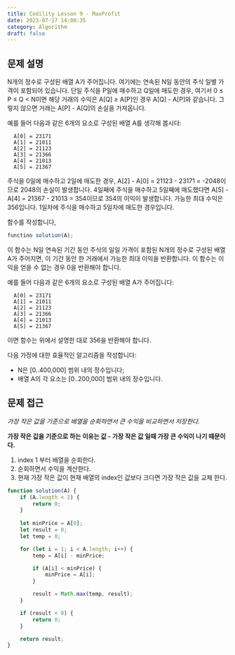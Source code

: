 ```yaml
---
title: Codility Lesson 9 - MaxProfit
date: 2023-07-17 14:00:35
category: Algorithm
draft: false
---
```


## 문제 설명

N개의 정수로 구성된 배열 A가 주어집니다. 여기에는 연속된 N일 동안의 주식 일별 가격이 포함되어 있습니다. 단일 주식을 P일에 매수하고 Q일에 매도한 경우, 여기서 0 ≤ P ≤ Q < N이면 해당 거래의 수익은 A[Q] ≥ A[P]인 경우 A[Q] - A[P]와 같습니다. 그렇지 않으면 거래는 A[P] - A[Q]의 손실을 가져옵니다.

예를 들어 다음과 같은 6개의 요소로 구성된 배열 A를 생각해 봅시다:

```
  A[0] = 23171
  A[1] = 21011
  A[2] = 21123
  A[3] = 21366
  A[4] = 21013
  A[5] = 21367
```

주식을 0일에 매수하고 2일에 매도한 경우, A[2] - A[0] = 21123 - 23171 = -2048이므로 2048의 손실이 발생합니다. 4일째에 주식을 매수하고 5일째에 매도했다면 A[5] - A[4] = 21367 - 21013 = 354이므로 354의 이익이 발생합니다. 가능한 최대 수익은 356입니다. 1일차에 주식을 매수하고 5일차에 매도한 경우입니다.

함수를 작성합니다,

```javascript
functino solution(A);
```

이 함수는 N일 연속된 기간 동안 주식의 일일 가격이 포함된 N개의 정수로 구성된 배열 A가 주어지면, 이 기간 동안 한 거래에서 가능한 최대 이익을 반환합니다. 이 함수는 이익을 얻을 수 없는 경우 0을 반환해야 합니다.

예를 들어 다음과 같은 6개의 요소로 구성된 배열 A가 주어집니다:

```
  A[0] = 23171
  A[1] = 21011
  A[2] = 21123
  A[3] = 21366
  A[4] = 21013
  A[5] = 21367
```

이면 함수는 위에서 설명한 대로 356을 반환해야 합니다.

다음 가정에 대한 효율적인 알고리즘을 작성합니다:

- N은 [0..400,000] 범위 내의 정수입니다;
- 배열 A의 각 요소는 [0..200,000] 범위 내의 정수입니다.

## 문제 접근

*가장 작은 값을 기준으로 배열을 순회하면서 큰 수익을 비교하면서 저장한다.*

**가장 작은 값을 기준으로 하는 이유는 값 - 가장 작은 값 일때 가장 큰 수익이 나기 때문이다.**

1. index 1 부터 배열을 순회한다.
2. 순회하면서 수익을 계산한다.
3. 현재 가장 작은 값이 현재 배열의 index인 값보다 크다면 가장 작은 값을 교체 한다.

```javascript
function solution(A) {
    if (A.length < 2) {
        return 0;
    }
    
    let minPrice = A[0];
    let result = 0;
    let temp = 0;

    for (let i = 1; i < A.length; i++) {
        temp = A[i] - minPrice;

        if (A[i] < minPrice) {
            minPrice = A[i];
        }

        result = Math.max(temp, result);
    }

    if (result < 0) {
        return 0;
    }

    return result;
}
```
